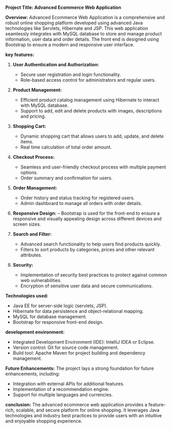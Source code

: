 **Project Title: Advanced Ecommerce Web Application**

**Overview:**
Advanced Ecommerce Web Application is a comprehensive and robust online shopping platform developed using advanced Java technologies like Servlets, Hibernate and JSP. This web application seamlessly integrates with MySQL database to store and manage product information, user data and order details. The front end is designed using Bootstrap to ensure a modern and responsive user interface.

**key features:**

1. **User Authentication and Authorization:**
     - Secure user registration and login functionality.
     - Role-based access control for administrators and regular users.

2. **Product Management:**
     - Efficient product catalog management using Hibernate to interact with MySQL database.
     - Support to add, edit and delete products with images, descriptions and pricing.

3. **Shopping Cart:**
     - Dynamic shopping cart that allows users to add, update, and delete items.
     - Real time calculation of total order amount.

4. **Checkout Process:**
     - Seamless and user-friendly checkout process with multiple payment options.
     - Order summary and confirmation for users.

5. **Order Management:**
     - Order history and status tracking for registered users.
     - Admin dashboard to manage all orders with order details.

6. **Responsive Design:**
     – Bootstrap is used for the front-end to ensure a responsive and visually appealing design across different devices and screen sizes.

7. **Search and Filter:**
     - Advanced search functionality to help users find products quickly.
     - Filters to sort products by categories, prices and other relevant attributes.

8. **Security:**
     - Implementation of security best practices to protect against common web vulnerabilities.
     - Encryption of sensitive user data and secure communications.

**Technologies used:**
- Java EE for server-side logic (servlets, JSP).
- Hibernate for data persistence and object-relational mapping.
- MySQL for database management.
- Bootstrap for responsive front-end design.

**development environment:**
- Integrated Development Environment (IDE): IntelliJ IDEA or Eclipse.
- Version control: Git for source code management.
- Build tool: Apache Maven for project building and dependency management.

**Future Enhancements:**
The project lays a strong foundation for future enhancements, including:
- Integration with external APIs for additional features.
- Implementation of a recommendation engine.
- Support for multiple languages and currencies.

**conclusion:**
The advanced ecommerce web application provides a feature-rich, scalable, and secure platform for online shopping. It leverages Java technologies and industry best practices to provide users with an intuitive and enjoyable shopping experience.
